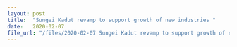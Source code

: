 ```yaml
---
layout: post
title:  "Sungei Kadut revamp to support growth of new industries "
date:   2020-02-07
file_url: "/files/2020-02-07 Sungei Kadut revamp to support growth of new industries.pdf"
---
```

